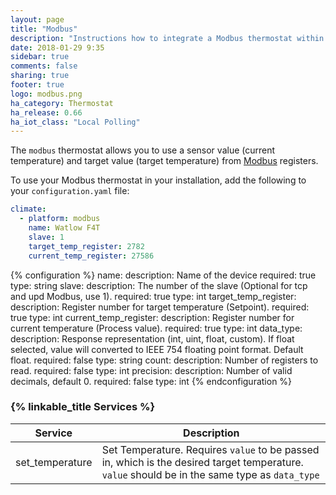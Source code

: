 ```yaml
---
layout: page
title: "Modbus"
description: "Instructions how to integrate a Modbus thermostat within Home Assistant."
date: 2018-01-29 9:35
sidebar: true
comments: false
sharing: true
footer: true
logo: modbus.png
ha_category: Thermostat
ha_release: 0.66
ha_iot_class: "Local Polling"
---
```



The `modbus` thermostat allows you to use a sensor value (current temperature)
and target value (target temperature) from [Modbus](http://www.modbus.org/)
registers.

To use your Modbus thermostat in your installation, add the following to your `configuration.yaml` file:

```yaml
climate:
  - platform: modbus
    name: Watlow F4T
    slave: 1
    target_temp_register: 2782
    current_temp_register: 27586

```

{% configuration %}
name:
  description: Name of the device
  required: true
  type: string
slave:
  description: The number of the slave (Optional for tcp and upd Modbus, use 1).
  required: true
  type: int
target_temp_register:
  description: Register number for target temperature (Setpoint).
  required: true
  type: int
current_temp_register:
  description: Register number for current temperature (Process value).
  required: true
  type: int
data_type:
  description: Response representation (int, uint, float, custom). If float selected, value will converted to IEEE 754 floating point format.
    Default float.
  required: false
  type: string
count:
  description: Number of registers to read.
  required: false
  type: int
precision:
  description: Number of valid decimals, default 0.
  required: false
  type: int
{% endconfiguration %}


### {% linkable_title Services %}

| Service | Description |
| ------- | ----------- |
| set_temperature | Set Temperature. Requires `value` to be passed in, which is the desired target temperature. `value` should be in the same type as `data_type` |
